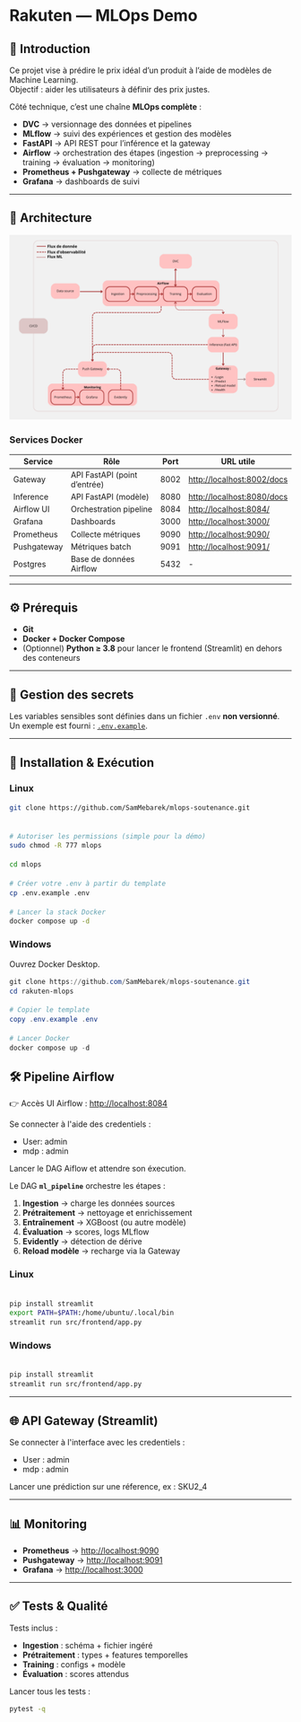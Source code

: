 # Rakuten  — MLOps Demo  

## 📌 Introduction
Ce projet vise à prédire le prix idéal d’un produit à l’aide de modèles de Machine Learning.  
Objectif : aider les utilisateurs à définir des prix justes.

Côté technique, c’est une chaîne **MLOps complète** :

- **DVC** → versionnage des données et pipelines  
- **MLflow** → suivi des expériences et gestion des modèles  
- **FastAPI** → API REST pour l’inférence et la gateway  
- **Airflow** → orchestration des étapes (ingestion → preprocessing → training → évaluation → monitoring)  
- **Prometheus + Pushgateway** → collecte de métriques  
- **Grafana** → dashboards de suivi  

---

## 📐 Architecture


![Schéma](docs/Data_Source.png)






### Services Docker
| Service       | Rôle                                | Port   | URL utile |
|---------------|-------------------------------------|--------|-----------|
| Gateway       | API FastAPI (point d’entrée)        | 8002   | [http://localhost:8002/docs](http://localhost:8002/docs) |
| Inference     | API FastAPI (modèle)                | 8080   | [http://localhost:8080/docs](http://localhost:8080/docs) |
| Airflow UI    | Orchestration pipeline              | 8084   | [http://localhost:8084/](http://localhost:8084/) |
| Grafana       | Dashboards                          | 3000   | [http://localhost:3000/](http://localhost:3000/) |
| Prometheus    | Collecte métriques                  | 9090   | [http://localhost:9090/](http://localhost:9090/) |
| Pushgateway   | Métriques batch                     | 9091   | [http://localhost:9091/](http://localhost:9091/) |
| Postgres      | Base de données Airflow             | 5432   | - |

---

## ⚙️ Prérequis

- **Git**  
- **Docker + Docker Compose**  
- (Optionnel) **Python ≥ 3.8** pour lancer le frontend (Streamlit) en dehors des conteneurs  

---

## 🔑 Gestion des secrets

Les variables sensibles sont définies dans un fichier `.env` **non versionné**.  
Un exemple est fourni : [`.env.example`](.env.example).  


---

## 🚀 Installation & Exécution

### Linux

```bash
git clone https://github.com/SamMebarek/mlops-soutenance.git


# Autoriser les permissions (simple pour la démo)
sudo chmod -R 777 mlops

cd mlops

# Créer votre .env à partir du template
cp .env.example .env

# Lancer la stack Docker
docker compose up -d

```



### Windows

Ouvrez Docker Desktop.

```powershell
git clone https://github.com/SamMebarek/mlops-soutenance.git
cd rakuten-mlops

# Copier le template
copy .env.example .env

# Lancer Docker
docker compose up -d

```

## 🛠️ Pipeline Airflow

👉 Accès UI Airflow : [http://localhost:8084](http://localhost:8084)

Se connecter à l'aide des credentiels : 
  - User: admin
  - mdp : admin

Lancer le DAG Aiflow et attendre son éxecution.

Le DAG **`ml_pipeline`** orchestre les étapes :

1. **Ingestion** → charge les données sources
2. **Prétraitement** → nettoyage et enrichissement
3. **Entraînement** → XGBoost (ou autre modèle)
4. **Évaluation** → scores, logs MLflow
5. **Evidently** → détection de dérive
6. **Reload modèle** → recharge via la Gateway


### Linux

```bash

pip install streamlit
export PATH=$PATH:/home/ubuntu/.local/bin
streamlit run src/frontend/app.py
```
### Windows

```bash

pip install streamlit
streamlit run src/frontend/app.py
```

---

## 🌐 API Gateway (Streamlit)

Se connecter à l'interface avec les credentiels :
 - User : admin
 - mdp : admin

Lancer une prédiction sur une réference, ex : SKU2_4

---

## 📊 Monitoring

* **Prometheus** → [http://localhost:9090](http://localhost:9090)
* **Pushgateway** → [http://localhost:9091](http://localhost:9091)
* **Grafana** → [http://localhost:3000](http://localhost:3000)


---

## ✅ Tests & Qualité

Tests inclus :

* **Ingestion** : schéma + fichier ingéré
* **Prétraitement** : types + features temporelles
* **Training** : configs + modèle
* **Évaluation** : scores attendus

Lancer tous les tests :

```bash
pytest -q
```
